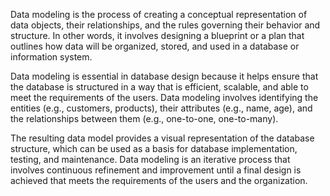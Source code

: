 Data modeling is the process of creating a conceptual representation of data objects, their relationships, and the rules governing their behavior and structure. In other words, it involves designing a blueprint or a plan that outlines how data will be organized, stored, and used in a database or information system.

Data modeling is essential in database design because it helps ensure that the database is structured in a way that is efficient, scalable, and able to meet the requirements of the users. Data modeling involves identifying the entities (e.g., customers, products), their attributes (e.g., name, age), and the relationships between them (e.g., one-to-one, one-to-many).

The resulting data model provides a visual representation of the database structure, which can be used as a basis for database implementation, testing, and maintenance. Data modeling is an iterative process that involves continuous refinement and improvement until a final design is achieved that meets the requirements of the users and the organization.

